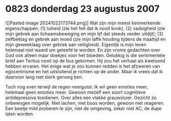 # 0823 donderdag 23 augustus 2007
![[Pasted image 20241022173744.png]]
Wat zijn mijn meest kenmerkende eigenschappen: (1) luiheid (zie het feit dat ik nooit kook); (2) vadsigheid (zie mijn gebrek aan lichaamsbeweging en mijn lijf dat steeds verder uitdijt);  (3) zelfbeklag en gebrek aan moed (zie mijn laffe houding tijdens de maaltijd en mijn geweeklaag over gebrek aan veiligheid). Eigenlijk is mijn leven helemaal niet waard om geleefd te worden. En zijn vrome gedachten over God ook alleen maar doekjes voor het bloeden. Gelukkig is die sentimentele brief aan Tertius nooit op de bus gekomen. Hij zou het verhaal als kwetsend hebben ervaren. Het enige wat je zou kunnen redden is het afzweren van egocentrisme en het uitsluitend je richten op de ander. Maar ik vrees dat ik daarvoor lang niet sterk genoeg ben.

Toch nog even terwijl de regen neergutst. Ik wil geen emoties meer, helemaal geen emoties meer. Gewoon mezelf een soort cognitieve antidepressiva toedienen. Over alles een vlakke grauwsluier. Gezicht zo onbewogen mogelijk. Niet lachen, niet boos worden, gewoon niet reageren. Een beetje mild proberen te zijn, niet de omgeving, zeker niet AC, de dupe laten worden.